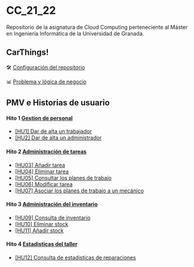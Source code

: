 
# CC_21_22

Repositorio de la asignatura de Cloud Computing perteneciente al Máster en Ingeniería Informática de la Universidad de Granada.


## CarThings!
🛠️ [Configuración del repositorio](https://github.com/MenaBarrera/CC_21_22/blob/main/documentacion/configuracion_github.md)

📊 [Problema y lógica de negocio](https://github.com/MenaBarrera/CC_21_22/blob/main/documentacion/problema_y_logica.md)

## PMV e Historias de usuario

#### Hito 1 [Gestion de personal](https://github.com/MenaBarrera/CC_21_22/milestone/2)
- [[HU1] Dar de alta un trabajador](https://github.com/MenaBarrera/CC_21_22/issues/8)
- [[HU2] Dar de alta un administrador](https://github.com/MenaBarrera/CC_21_22/issues/9)

#### Hito 2 [Administración de tareas](https://github.com/MenaBarrera/CC_21_22/milestone/1)
- [[HU03] Añadir tarea](https://github.com/MenaBarrera/CC_21_22/issues/3)
- [[HU04] Eliminar tarea](https://github.com/MenaBarrera/CC_21_22/issues/4)
- [[HU05] Consultar los planes de trabajo](https://github.com/MenaBarrera/CC_21_22/issues/5)
- [[HU06] Modificar tarea](https://github.com/MenaBarrera/CC_21_22/issues/6)
- [[HU07] Asociar los planes de trabajo a un mecánico](https://github.com/MenaBarrera/CC_21_22/issues/7)

#### Hito 3 [Administración del inventario](https://github.com/MenaBarrera/CC_21_22/milestone/3)
- [[HU09] Consulta de inventario](https://github.com/MenaBarrera/CC_21_22/issues/10) 
- [[HU10] Eliminar stock](https://github.com/MenaBarrera/CC_21_22/issues/11) 
- [[HU11] Añadir stock](https://github.com/MenaBarrera/CC_21_22/issues/12)

#### Hito 4 [Estadisticas del taller](https://github.com/MenaBarrera/CC_21_22/milestone/4)
- [[HU12] Consulta de estadisticas de reparaciones ](https://github.com/MenaBarrera/CC_21_22/issues/13) 
